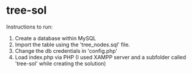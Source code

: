 # tree-sol
 
Instructions to run: 

1. Create a database within MySQL
2. Import the table using the 'tree_nodes.sql' file.
3. Change the db credentials in 'config.php'
4. Load index.php via PHP (I used XAMPP server and a subfolder called 'tree-sol' while creating the solution)